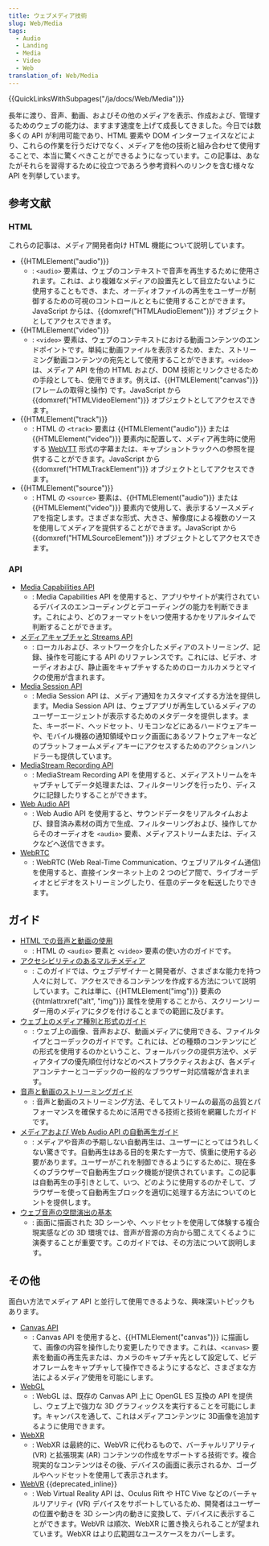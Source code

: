 ```yaml
---
title: ウェブメディア技術
slug: Web/Media
tags:
  - Audio
  - Landing
  - Media
  - Video
  - Web
translation_of: Web/Media
---
```

{{QuickLinksWithSubpages("/ja/docs/Web/Media")}}

長年に渡り、音声、動画、およびその他のメディアを表示、作成および、管理するためのウェブの能力は、ますます速度を上げて成長してきました。今日では数多くの API が利用可能であり、HTML 要素や DOM インターフェイスなどにより、これらの作業を行うだけでなく、メディアを他の技術と組み合わせて使用することで、本当に驚くべきことができるようになっています。この記事は、あなたがそれらを習得するために役立つであろう参考資料へのリンクを含む様々な API を列挙しています。

## 参考文献

### HTML

これらの記事は、メディア開発者向け HTML 機能について説明しています。

- {{HTMLElement("audio")}}
  - : `<audio>` 要素は、ウェブのコンテキストで音声を再生するために使用されます。これは、より複雑なメディアの設置先として目立たないように使用することもでき、また、オーディオファイルの再生をユーザーが制御するための可視のコントロールとともに使用することができます。JavaScript からは、{{domxref("HTMLAudioElement")}} オブジェクトとしてアクセスできます。
- {{HTMLElement("video")}}
  - : `<video>` 要素は、ウェブのコンテキストにおける動画コンテンツのエンドポイントです。単純に動画ファイルを表示するため、また、ストリーミング動画コンテンツの宛先として使用することができます。`<video>` は、メディア API を他の HTML および、DOM 技術とリンクさせるための手段としても、使用できます。例えば、{{HTMLElement("canvas")}} (フレームの取得と操作) です。JavaScript から {{domxref("HTMLVideoElement")}} オブジェクトとしてアクセスできます。
- {{HTMLElement("track")}}
  - : HTML の `<track>` 要素は {{HTMLElement("audio")}} または {{HTMLElement("video")}} 要素内に配置して、メディア再生時に使用する [WebVTT](/ja/docs/Web/API/WebVTT_API) 形式の字幕または、キャプショントラックへの参照を提供することができます。JavaScript から {{domxref("HTMLTrackElement")}} オブジェクトとしてアクセスできます。
- {{HTMLElement("source")}}
  - : HTML の `<source>` 要素は、{{HTMLElement("audio")}} または {{HTMLElement("video")}} 要素内で使用して、表示するソースメディアを指定します。さまざまな形式、大きさ、解像度による複数のソースを使用してメディアを提供することができます。JavaScript から {{domxref("HTMLSourceElement")}} オブジェクトとしてアクセスできます。

### API

- [Media Capabilities API](/ja/docs/Web/API/Media_Capabilities_API)
  - : Media Capabilities API を使用すると、アプリやサイトが実行されているデバイスのエンコーディングとデコーディングの能力を判断できます。これにより、どのフォーマットをいつ使用するかをリアルタイムで判断することができます。
- [メディアキャプチャと Streams API](/ja/docs/Web/API/Media_Streams_API)
  - : ローカルおよび、ネットワークを介したメディアのストリーミング、記録、操作を可能にする API のリファレンスです。これには、ビデオ、オーディオおよび、静止画をキャプチャするためのローカルカメラとマイクの使用が含まれます。
- [Media Session API](/en-US/docs/Web/API/Media_Session_API)
  - : Media Session API は、メディア通知をカスタマイズする方法を提供します。Media Session API は、ウェブアプリが再生しているメディアのユーザーエージェントが表示するためのメタデータを提供します。また、キーボード、ヘッドセット、リモコンなどにあるハードウェアキーや、モバイル機器の通知領域やロック画面にあるソフトウェアキーなどのプラットフォームメディアキーにアクセスするためのアクションハンドラーも提供しています。
- [MediaStream Recording API](/ja/docs/Web/API/MediaStream_Recording_API)
  - : MediaStream Recording API を使用すると、メディアストリームをキャプチャしてデータ処理または、フィルターリングを行ったり、ディスクに記録したりすることができます。
- [Web Audio API](/ja/docs/Web/API/Web_Audio_API)
  - : Web Audio API を使用すると、サウンドデータをリアルタイムおよび、録音済み素材の両方で生成、フィルターリングおよび、操作してからそのオーディオを `<audio>` 要素、メディアストリームまたは、ディスクなどへ送信できます。
- [WebRTC](/ja/docs/Web/API/WebRTC_API)
  - : WebRTC (Web Real-Time Communication、ウェブリアルタイム通信) を使用すると、直接インターネット上の 2 つのピア間で、ライブオーディオとビデオをストリーミングしたり、任意のデータを転送したりできます。

## ガイド

- [HTML での音声と動画の使用](/ja/docs/Web/Media/HTML_media)
  - : HTML の `<audio>` 要素と `<video>` 要素の使い方のガイドです。
- [アクセシビリティのあるマルチメディア](/ja/docs/Learn/Accessibility/Multimedia)
  - : このガイドでは、ウェブデザイナーと開発者が、さまざまな能力を持つ人々に対して、アクセスできるコンテンツを作成する方法について説明しています。これは単に、{{HTMLElement("img")}} 要素の {{htmlattrxref("alt", "img")}} 属性を使用することから、スクリーンリーダー用のメディアにタグを付けることまでの範囲に及びます。
- [ウェブ上のメディア種別と形式のガイド](/ja/docs/Web/Media/Formats)
  - : ウェブ上の画像、音声および、動画メディアに使用できる、ファイルタイプとコーデックのガイドです。これには、どの種類のコンテンツにどの形式を使用するのかということ、フォールバックの提供方法や、メディアタイプの優先順位付けなどのベストプラクティスおよび、各メディアコンテナーとコーデックの一般的なブラウザー対応情報が含まれます。
- [音声と動画のストリーミングガイド](/ja/docs/Web/Media/Streaming)
  - : 音声と動画のストリーミング方法、そしてストリームの最高の品質とパフォーマンスを確保するために活用できる技術と技術を網羅したガイドです。
- [メディアおよび Web Audio API の自動再生ガイド](/ja/docs/Web/Media/Autoplay_guide)
  - : メディアや音声の予期しない自動再生は、ユーザーにとってはうれしくない驚きです。自動再生はある目的を果たす一方で、慎重に使用する必要があります。ユーザーがこれを制御できるようにするために、現在多くのブラウザーで自動再生ブロック機能が提供されています。この記事は自動再生の手引きとして、いつ、どのように使用するのかそして、ブラウザーを使って自動再生ブロックを適切に処理する方法についてのヒントを提供します。
- [ウェブ音声の空間演出の基本](/ja/docs/Web/API/Web_Audio_API/Web_audio_spatialization_basics)
  - : 画面に描画された 3D シーンや、ヘッドセットを使用して体験する複合現実感などの 3D 環境では、音声が音源の方向から聞こえてくるように演奏することが重要です。このガイドでは、その方法について説明します。

## その他

面白い方法でメディア API と並行して使用できるような、興味深いトピックもあります。

- [Canvas API](/ja/docs/Web/API/Canvas_API)
  - : Canvas API を使用すると、{{HTMLElement("canvas")}} に描画して、画像の内容を操作したり変更したりできます。これは、`<canvas>` 要素を動画の再生先または、カメラのキャプチャ先として設定して、ビデオフレームをキャプチャして操作できるようにするなど、さまざまな方法によるメディア使用を可能にします。
- [WebGL](/ja/docs/Web/API/WebGL_API)
  - : WebGL は、既存の Canvas API 上に OpenGL ES 互換の API を提供し、ウェブ上で強力な 3D グラフィックスを実行することを可能にします。キャンバスを通して、これはメディアコンテンツに 3D画像を追加するように使用できます。
- [WebXR](/ja/docs/Web/API/WebXR_API)
  - : WebXR は最終的に、WebVR に代わるもので、バーチャルリアリティ (VR) と拡張現実 (AR) コンテンツの作成をサポートする技術です。複合現実的なコンテンツはその後、デバイスの画面に表示されるか、ゴーグルやヘッドセットを使用して表示されます。
- [WebVR](/ja/docs/Web/API/WebVR_API) {{deprecated_inline}}
  - : Web Virtual Reality API は、Oculus Rift や HTC Vive などのバーチャルリアリティ (VR) デバイスをサポートしているため、開発者はユーザーの位置や動きを 3D シーン内の動きに変換して、デバイスに表示することができます。WebVR は順次、WebXR に置き換えられることが望まれています。WebXR はより広範囲なユースケースをカバーします。

